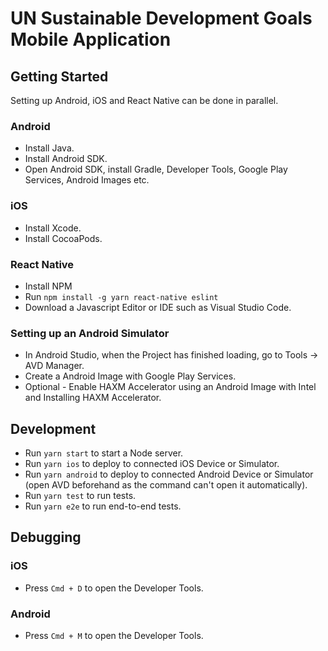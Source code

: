 # UN Sustainable Development Goals Mobile Application

## Getting Started

Setting up Android, iOS and React Native can be done in parallel.

### Android

- Install Java.
- Install Android SDK.
- Open Android SDK, install Gradle, Developer Tools, Google Play Services, Android Images etc.

### iOS

- Install Xcode.
- Install CocoaPods.

### React Native

- Install NPM
- Run `npm install -g yarn react-native eslint`
- Download a Javascript Editor or IDE such as Visual Studio Code.

### Setting up an Android Simulator

- In Android Studio, when the Project has finished loading, go to Tools -> AVD Manager.
- Create a Android Image with Google Play Services.
- Optional - Enable HAXM Accelerator using an Android Image with Intel and Installing HAXM Accelerator.

## Development

- Run `yarn start` to start a Node server.
- Run `yarn ios` to deploy to connected iOS Device or Simulator.
- Run `yarn android` to deploy to connected Android Device or Simulator (open AVD beforehand as the command can't open it automatically). 
- Run `yarn test` to run tests.
- Run `yarn e2e` to run end-to-end tests.

## Debugging

### iOS

- Press `Cmd + D` to open the Developer Tools.

### Android

- Press `Cmd + M` to open the Developer Tools.
